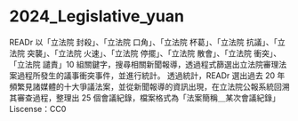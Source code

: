 # 2024_Legislative_yuan
READr 以「立法院 封殺」、「立法院 口角」、「立法院 杯葛」、「立法院 抗議」、「立法院 突襲」、「立法院 火速」、「立法院 停擺」、「立法院 散會」、「立法院 衝突」、「立法院 譴責」10 組關鍵字，搜尋相關新聞報導，透過程式篩選出立法院審理法案過程所發生的議事衝突事件，並進行統計。
透過統計，READr 選出過去 20 年頻繁見諸媒體的十大爭議法案，並從新聞報導的資訊出現，在立法院公報系統回溯其審查過程，整理出 25 個會議紀錄，檔案格式為「法案簡稱＿某次會議紀錄」
<br />Liscense：CC0
